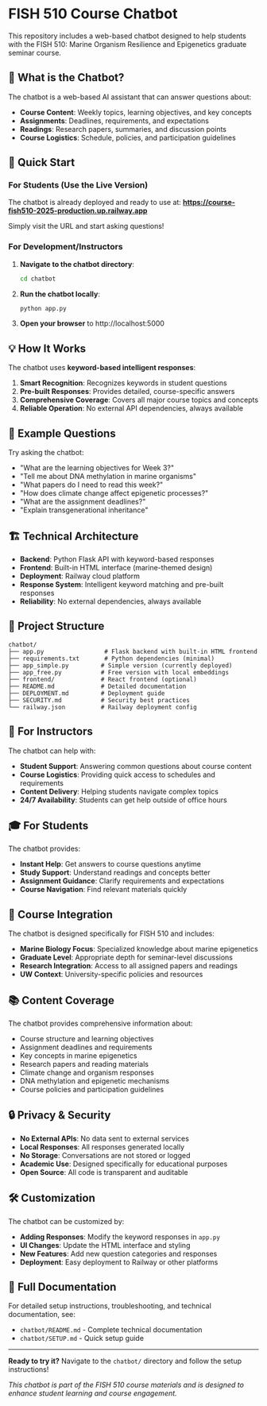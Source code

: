 # FISH 510 Course Chatbot

This repository includes a web-based chatbot designed to help students with the FISH 510: Marine Organism Resilience and Epigenetics graduate seminar course.

## 🤖 What is the Chatbot?

The chatbot is a web-based AI assistant that can answer questions about:
- **Course Content**: Weekly topics, learning objectives, and key concepts
- **Assignments**: Deadlines, requirements, and expectations
- **Readings**: Research papers, summaries, and discussion points
- **Course Logistics**: Schedule, policies, and participation guidelines

## 🚀 Quick Start

### **For Students (Use the Live Version)**
The chatbot is already deployed and ready to use at:
**https://course-fish510-2025-production.up.railway.app**

Simply visit the URL and start asking questions!

### **For Development/Instructors**
1. **Navigate to the chatbot directory**:
   ```bash
   cd chatbot
   ```

2. **Run the chatbot locally**:
   ```bash
   python app.py
   ```

3. **Open your browser** to http://localhost:5000

## 💡 How It Works

The chatbot uses **keyword-based intelligent responses**:

1. **Smart Recognition**: Recognizes keywords in student questions
2. **Pre-built Responses**: Provides detailed, course-specific answers
3. **Comprehensive Coverage**: Covers all major course topics and concepts
4. **Reliable Operation**: No external API dependencies, always available

## 🎯 Example Questions

Try asking the chatbot:

- "What are the learning objectives for Week 3?"
- "Tell me about DNA methylation in marine organisms"
- "What papers do I need to read this week?"
- "How does climate change affect epigenetic processes?"
- "What are the assignment deadlines?"
- "Explain transgenerational inheritance"

## 🏗️ Technical Architecture

- **Backend**: Python Flask API with keyword-based responses
- **Frontend**: Built-in HTML interface (marine-themed design)
- **Deployment**: Railway cloud platform
- **Response System**: Intelligent keyword matching and pre-built responses
- **Reliability**: No external dependencies, always available

## 📁 Project Structure

```
chatbot/
├── app.py                 # Flask backend with built-in HTML frontend
├── requirements.txt       # Python dependencies (minimal)
├── app_simple.py         # Simple version (currently deployed)
├── app_free.py           # Free version with local embeddings
├── frontend/             # React frontend (optional)
├── README.md             # Detailed documentation
├── DEPLOYMENT.md         # Deployment guide
├── SECURITY.md           # Security best practices
└── railway.json          # Railway deployment config
```

## 🔧 For Instructors

The chatbot can help with:
- **Student Support**: Answering common questions about course content
- **Course Logistics**: Providing quick access to schedules and requirements
- **Content Delivery**: Helping students navigate complex topics
- **24/7 Availability**: Students can get help outside of office hours

## 🎓 For Students

The chatbot provides:
- **Instant Help**: Get answers to course questions anytime
- **Study Support**: Understand readings and concepts better
- **Assignment Guidance**: Clarify requirements and expectations
- **Course Navigation**: Find relevant materials quickly

## 🌊 Course Integration

The chatbot is designed specifically for FISH 510 and includes:
- **Marine Biology Focus**: Specialized knowledge about marine epigenetics
- **Graduate Level**: Appropriate depth for seminar-level discussions
- **Research Integration**: Access to all assigned papers and readings
- **UW Context**: University-specific policies and resources

## 📚 Content Coverage

The chatbot provides comprehensive information about:
- Course structure and learning objectives
- Assignment deadlines and requirements
- Key concepts in marine epigenetics
- Research papers and reading materials
- Climate change and organism responses
- DNA methylation and epigenetic mechanisms
- Course policies and participation guidelines

## 🔒 Privacy & Security

- **No External APIs**: No data sent to external services
- **Local Responses**: All responses generated locally
- **No Storage**: Conversations are not stored or logged
- **Academic Use**: Designed specifically for educational purposes
- **Open Source**: All code is transparent and auditable

## 🛠️ Customization

The chatbot can be customized by:
- **Adding Responses**: Modify the keyword responses in `app.py`
- **UI Changes**: Update the HTML interface and styling
- **New Features**: Add new question categories and responses
- **Deployment**: Easy deployment to Railway or other platforms

## 📖 Full Documentation

For detailed setup instructions, troubleshooting, and technical documentation, see:
- `chatbot/README.md` - Complete technical documentation
- `chatbot/SETUP.md` - Quick setup guide

---

**Ready to try it?** Navigate to the `chatbot/` directory and follow the setup instructions!

*This chatbot is part of the FISH 510 course materials and is designed to enhance student learning and course engagement.*
